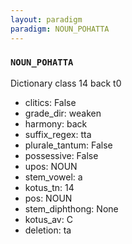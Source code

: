 ```yaml
---
layout: paradigm
paradigm: NOUN_POHATTA
---
```

### ` NOUN_POHATTA `

Dictionary class 14 back t0
* clitics: False
* grade_dir: weaken
* harmony: back
* suffix_regex: tta
* plurale_tantum: False
* possessive: False
* upos: NOUN
* stem_vowel: a
* kotus_tn: 14
* pos: NOUN
* stem_diphthong: None
* kotus_av: C
* deletion: ta
